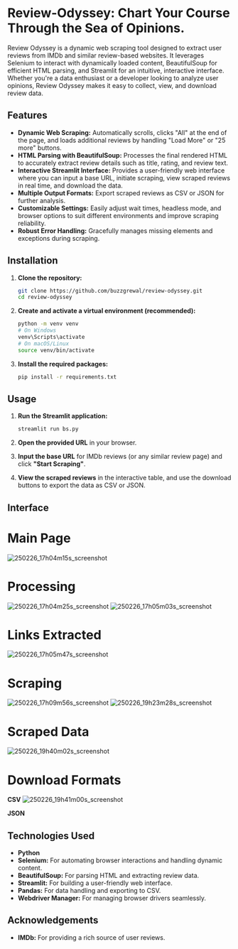 # Review-Odyssey: Chart Your Course Through the Sea of Opinions.


Review Odyssey is a dynamic web scraping tool designed to extract user reviews from IMDb and similar review-based websites. It leverages Selenium to interact with dynamically loaded content, BeautifulSoup for efficient HTML parsing, and Streamlit for an intuitive, interactive interface. Whether you're a data enthusiast or a developer looking to analyze user opinions, Review Odyssey makes it easy to collect, view, and download review data.

## Features

- **Dynamic Web Scraping:** Automatically scrolls, clicks "All" at the end of the page, and loads additional reviews by handling "Load More" or "25 more" buttons.
- **HTML Parsing with BeautifulSoup:** Processes the final rendered HTML to accurately extract review details such as title, rating, and review text.
- **Interactive Streamlit Interface:** Provides a user-friendly web interface where you can input a base URL, initiate scraping, view scraped reviews in real time, and download the data.
- **Multiple Output Formats:** Export scraped reviews as CSV or JSON for further analysis.
- **Customizable Settings:** Easily adjust wait times, headless mode, and browser options to suit different environments and improve scraping reliability.
- **Robust Error Handling:** Gracefully manages missing elements and exceptions during scraping.

## Installation

1. **Clone the repository:**
   ```bash
   git clone https://github.com/buzzgrewal/review-odyssey.git
   cd review-odyssey
   ```

2. **Create and activate a virtual environment (recommended):**
   ```bash
   python -m venv venv
   # On Windows
   venv\Scripts\activate
   # On macOS/Linux
   source venv/bin/activate
   ```

3. **Install the required packages:**
   ```bash
   pip install -r requirements.txt
   ```

## Usage

1. **Run the Streamlit application:**
   ```bash
   streamlit run bs.py
   ```

2. **Open the provided URL** in your browser.

3. **Input the base URL** for IMDb reviews (or any similar review page) and click **"Start Scraping"**.

4. **View the scraped reviews** in the interactive table, and use the download buttons to export the data as CSV or JSON.

## Interface
# Main Page
![250226_17h04m15s_screenshot](https://github.com/user-attachments/assets/23864a3c-315d-40d1-b63e-68e2fc4075c6)

# Processing
![250226_17h04m25s_screenshot](https://github.com/user-attachments/assets/a526c225-243d-4843-b63a-41e858d9ed24)
![250226_17h05m03s_screenshot](https://github.com/user-attachments/assets/05af1ad0-9730-45c7-a38e-d6c9f108c056)

# Links Extracted
![250226_17h05m47s_screenshot](https://github.com/user-attachments/assets/dd99c327-03ad-4968-9f80-6b9d38ee3571)

# Scraping
![250226_17h09m56s_screenshot](https://github.com/user-attachments/assets/ceb4113a-bd7f-40c8-9ddd-bd81e0b45037)
![250226_19h23m28s_screenshot](https://github.com/user-attachments/assets/a2dafda9-7f56-4731-9243-faf9fca32cbb)

# Scraped Data
![250226_19h40m02s_screenshot](https://github.com/user-attachments/assets/d5558c03-4cdf-4653-9b2b-83f370f3434e)

# Download Formats
**CSV**
![250226_19h41m00s_screenshot](https://github.com/user-attachments/assets/818e3acf-4af7-4c28-a8e9-df1767cc8ec2)

**JSON**


## Technologies Used

- **Python**
- **Selenium:** For automating browser interactions and handling dynamic content.
- **BeautifulSoup:** For parsing HTML and extracting review data.
- **Streamlit:** For building a user-friendly web interface.
- **Pandas:** For data handling and exporting to CSV.
- **Webdriver Manager:** For managing browser drivers seamlessly.



## Acknowledgements

- **IMDb:** For providing a rich source of user reviews.


